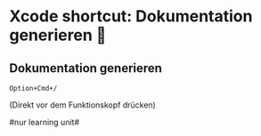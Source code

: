 # Xcode shortcut: Dokumentation generieren 🚀

## Dokumentation generieren

`Option+Cmd+/`

(Direkt vor dem Funktionskopf drücken)


#nur learning unit#